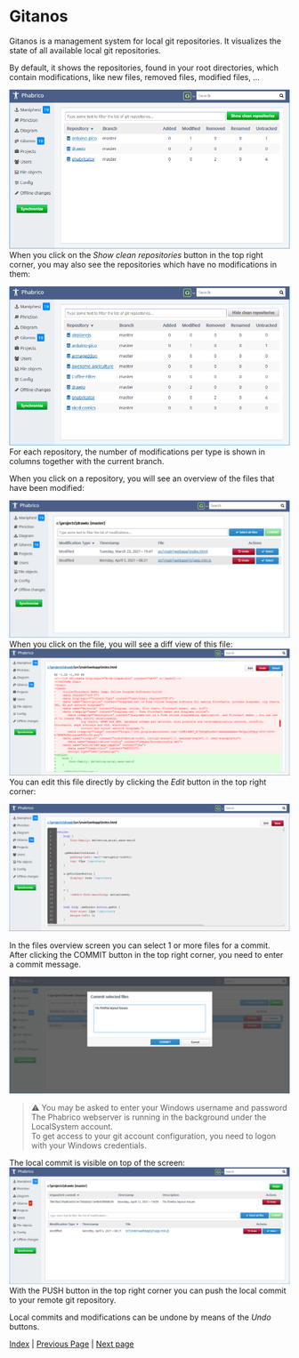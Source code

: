 ﻿# Gitanos

Gitanos is a management system for local git repositories. It visualizes the state of all available local git repositories.

By default, it shows the repositories, found in your root directories, which contain modifications, like new files, removed files, modified files, ...

![Gitanos-01](Gitanos-01.png) <br />
 When you click on the *Show clean repositories* button in the top right corner, you may also see the repositories which have no modifications in them:

![Gitanos-02](Gitanos-02.png) <br />
For each repository, the number of modifications per type is shown in columns together with the current branch.

When you click on a repository, you will see an overview of the files that have been modified:

![Gitanos-03](Gitanos-03.png) <br />
When you click on the file, you will see a diff view of this file:<br />
![Gitanos-04](Gitanos-04.png) <br />
You can edit this file directly by clicking the *Edit* button in the top right corner:

![Gitanos-05](Gitanos-05.png) <br />


In the files overview screen you can select 1 or more files for a commit.
After clicking the COMMIT button in the top right corner, you need to enter a commit message.

![Gitanos-06](Gitanos-06.png) <br />

> ⚠️ You may be asked to enter your Windows username and password<br />
> The Phabrico webserver is running in the background under the LocalSystem account.<br />
> To get access to your git account configuration, you need to logon with your Windows credentials.

The local commit is visible on top of the screen:<br /> ![Gitanos-07](Gitanos-07.png) <br />
With the PUSH button in the top right corner you can push the local commit to your remote git repository.

Local commits and modifications can be undone by means of the *Undo* buttons. 


[Index](../README.md) | [Previous Page](../10-Diagrams/README.md) |  [Next page](../12-JSPaint/README.md)